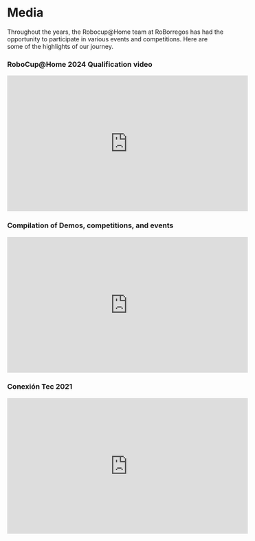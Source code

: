 # Media

Throughout the years, the Robocup@Home team at RoBorregos has had the opportunity to participate in various events and competitions. Here are some of the highlights of our journey.

### RoboCup@Home 2024 Qualification video

<iframe width="560" height="315" src="https://www.youtube.com/embed/g9W2A_bHTvg" title="RoboCup@Home Video" frameborder="0" allowfullscreen></iframe>

### Compilation of Demos, competitions, and events

<iframe width="560" height="315" src="https://www.youtube.com/embed/M9okZ_EFCcE" title="RoboCup@Home Evolution" frameborder="0" allowfullscreen></iframe>

### Conexión Tec 2021

<iframe width="560" height="315" src="https://www.youtube.com/embed/sBfiKc-LmK8" title="RoboCup@Home: Service robot for the home" frameborder="0" allowfullscreen></iframe>
